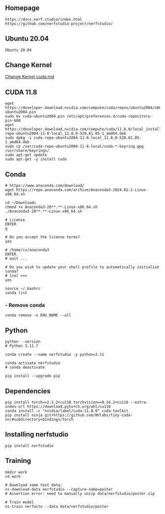 ## Homepage
```
https://docs.nerf.studio/index.html
https://github.com/nerfstudio-project/nerfstudio/
```

## Ubuntu 20.04
```
Ubuntu 20.04
```

## Change Kernel

[Change Kernel cuda.md](https://github.com/alan-spx/ulc/blob/master/cuda.md)  


## CUDA 11.8
```
wget https://developer.download.nvidia.com/compute/cuda/repos/ubuntu2004/x86_64/cuda-ubuntu2004.pin
sudo mv cuda-ubuntu2004.pin /etc/apt/preferences.d/cuda-repository-pin-600
wget https://developer.download.nvidia.com/compute/cuda/11.8.0/local_installers/cuda-repo-ubuntu2004-11-8-local_11.8.0-520.61.05-1_amd64.deb
sudo dpkg -i cuda-repo-ubuntu2004-11-8-local_11.8.0-520.61.05-1_amd64.deb
sudo cp /var/cuda-repo-ubuntu2004-11-8-local/cuda-*-keyring.gpg /usr/share/keyrings/
sudo apt-get update
sudo apt-get -y install cuda
```

## Conda

```
# https://www.anaconda.com/download/
wget https://repo.anaconda.com/archive/Anaconda3-2024.02-1-Linux-x86_64.sh
```

```
cd ~/Downloads
chmod +x Anaconda3-20**.**-Linux-x86_64.sh
./Anaconda3-20**.**-Linux-x86_64.sh

# License
ENTER
q

# Do you accept the license terms?
yes

# /home/cv/anaconda3
ENTER
# wait ...

# Do you wish to update your shell profile to automatically initialize conda?
# [no] >>>
yes

source ~/.bashrc
conda list
```

### - Remove conda
```
conda remove -n ENV_NAME --all
```

## Python
```
python --version
# Python 3.11.7

conda create --name nerfstudio -y python=3.11

conda activate nerfstudio
# conda deactivate

pip install --upgrade pip
```

## Dependencies
```
pip install torch==2.1.2+cu118 torchvision==0.16.2+cu118 --extra-index-url https://download.pytorch.org/whl/cu118
conda install -c "nvidia/label/cuda-11.8.0" cuda-toolkit
pip install ninja git+https://github.com/NVlabs/tiny-cuda-nn/#subdirectory=bindings/torch
```

## Installing nerfstudio
```
pip install nerfstudio
```

## Training
```
mkdir work
cd work

# Download some test data:
ns-download-data nerfstudio --capture-name=poster
# Assertion error: need to manually unzip data/nerfstudio/poster.zip

# Train model
ns-train nerfacto --data data/nerfstudio/poster
```

